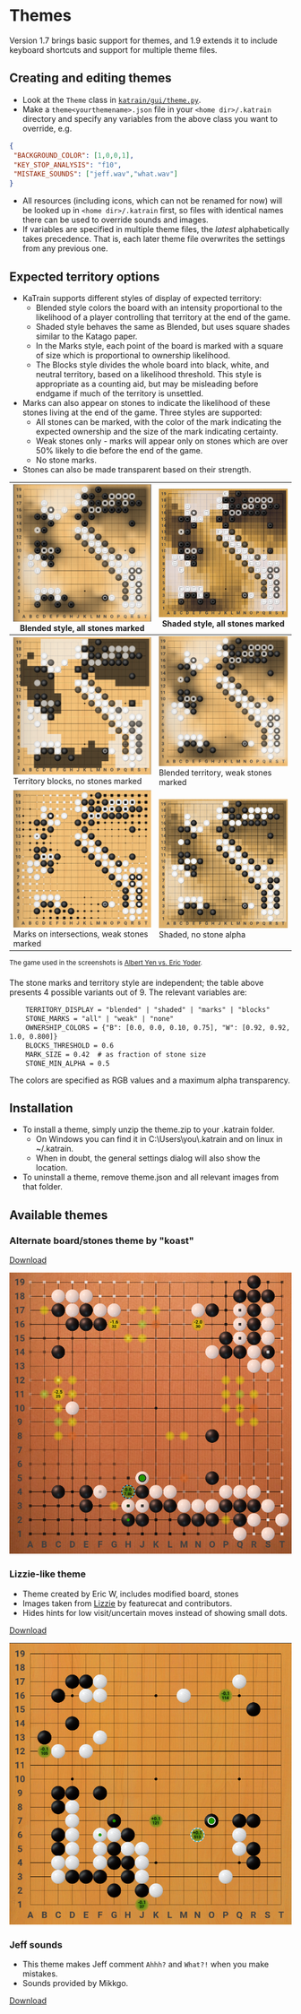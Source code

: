 # Themes

Version 1.7 brings basic support for themes, and 1.9 extends it to include keyboard shortcuts and support for multiple theme files.

## Creating and editing themes

* Look at the `Theme` class in [`katrain/gui/theme.py`](https://github.com/sanderland/katrain/blob/master/katrain/gui/theme.py).
* Make a `theme<yourthemename>.json` file in your `<home dir>/.katrain` directory and specify any variables from the above class you want to override, e.g. 
 ```json
 {
  "BACKGROUND_COLOR": [1,0,0,1],
  "KEY_STOP_ANALYSIS": "f10",
  "MISTAKE_SOUNDS": ["jeff.wav","what.wav"]
}
  ```
* All resources (including icons, which can not be renamed for now) will be looked up in `<home dir>/.katrain` first, so files with identical names there can be used to override sounds and images.
* If variables are specified in multiple theme files, the *latest* alphabetically takes precedence. That is, each later theme file overwrites the settings from any previous one.

## Expected territory options

* KaTrain supports different styles of display of expected territory:
  * Blended style colors the board with an intensity proportional to the likelihood of a player controlling that territory at the end of the game.
  * Shaded style behaves the same as Blended, but uses square shades similar to
  the Katago paper.
  * In the Marks style, each point of the board is marked with a square of size which is proportional to ownership likelihood.
  * The Blocks style divides the whole board into black, white, and neutral territory, based on a likelihood threshold. This style is appropriate as a counting aid, but may be misleading before endgame if much of the territory is unsettled.
* Marks can also appear on stones to indicate the likelihood of these stones living at the end of the game. Three styles are supported:
  * All stones can be marked, with the color of the mark indicating the expected ownership and the size of the mark indicating certainty.
  * Weak stones only - marks will appear only on stones which are over 50% likely to die before the end of the game.
  * No stone marks.
* Stones can also be made transparent based on their strength.

| <img src="./themes/blended-all.png"  width="400"/> <br> Blended style, all stones marked| <img src="./themes/shaded-all.png"   width="400"/> <br> Shaded style, all stones marked |
| --- | ---|
| <img src="./themes/blocks-none.png"  width="400"/> <br> Territory blocks, no stones marked | <img src="./themes/blended-weak.png" width="400"/> <br> Blended territory, weak stones marked |
| <img src="./themes/marks-weak.png"   width="400"/>  <br> Marks on intersections, weak stones marked | <img src="./themes/shaded-no-alpha.png"   width="400"/>  <br> Shaded, no stone alpha |
                             

<sup>The game used in the screenshots is [Albert Yen vs. Eric Yoder](https://www.usgo.org/news/2022/03/members-edition-midwest-open-round-2-the-broken-ladder-game).</sup>

The stone marks and territory style are independent; the table above presents 4 possible variants out of 9.
The relevant variables are:
```
    TERRITORY_DISPLAY = "blended" | "shaded" | "marks" | "blocks"
    STONE_MARKS = "all" | "weak" | "none"
    OWNERSHIP_COLORS = {"B": [0.0, 0.0, 0.10, 0.75], "W": [0.92, 0.92, 1.0, 0.800]}
    BLOCKS_THRESHOLD = 0.6
    MARK_SIZE = 0.42  # as fraction of stone size
    STONE_MIN_ALPHA = 0.5
```

The colors are specified as RGB values and a maximum alpha transparency.

## Installation

* To install a theme, simply unzip the theme.zip to your .katrain folder. 
  * On Windows you can find it in C:\Users\you\\.katrain and on linux in ~/.katrain.
  * When in doubt, the general settings dialog will also show the location.
* To uninstall a theme, remove theme.json and all relevant images from that folder.

## Available themes

### Alternate board/stones theme by "koast"

[Download](https://github.com/sanderland/katrain/blob/master/themes/koast-theme.zip)

![Preview](https://raw.githubusercontent.com/sanderland/katrain/master/themes/koast.png)

### Lizzie-like theme

* Theme created by Eric W, includes modified board, stones
* Images taken from [Lizzie](https://github.com/featurecat/lizzie/) by featurecat and contributors.
* Hides hints for low visit/uncertain moves instead of showing small dots. 

[Download](https://github.com/sanderland/katrain/blob/master/themes/eric-lizzie-look.zip)

![Preview](https://raw.githubusercontent.com/sanderland/katrain/master/themes/eric-lizzie.png)


### Jeff sounds

* This theme makes Jeff comment `Ahhh?` and `What?!` when you make mistakes.
* Sounds provided by Mikkgo.

[Download](https://github.com/sanderland/katrain/blob/master/themes/jeff-sounds.zip)

